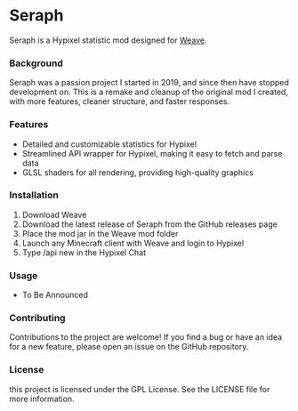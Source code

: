 # Seraph
Seraph is a Hypixel statistic mod designed for [Weave](https://github.com/Weave-MC).


### Background
Seraph was a passion project I started in 2019, and since then have stopped development on. This is a remake and cleanup of the original mod I created, with more features, cleaner structure, and faster responses.


### Features
* Detailed and customizable statistics for Hypixel
* Streamlined API wrapper for Hypixel, making it easy to fetch and parse data
* GLSL shaders for all rendering, providing high-quality graphics


### Installation
1. Download Weave
2. Download the latest release of Seraph from the GitHub releases page
3. Place the mod jar in the Weave mod folder
4. Launch any Minecraft client with Weave and login to Hypixel
5. Type /api new in the Hypixel Chat


### Usage
* To Be Announced


### Contributing
Contributions to the project are welcome! If you find a bug or have an idea for a new feature, please open an issue on the GitHub repository.


### License
this project is licensed under the GPL License. See the LICENSE file for more information.
